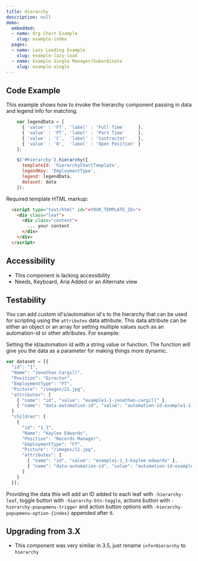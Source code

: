 ```yaml
---
title: Hierarchy
description: null
demo:
  embedded:
  - name: Org Chart Example
    slug: example-index
  pages:
  - name: Lazy Loading Example
    slug: example-lazy-load
  - name: Example Single Manager/Subordinate
    slug: example-single
---
```


## Code Example

This example shows how to invoke the hierarchy component passing in data and legend info for matching.

```javascript
    var legendData = [
      { 'value' : 'FT', 'label' : 'Full Time'     },
      { 'value' : 'PT', 'label' : 'Part Time'     },
      { 'value' : 'C',  'label' : 'Contractor'    },
      { 'value' : 'O',  'label' : 'Open Position' }
    ];

    $('#hierarchy').hierarchy({
      templateId: 'hierarchyChartTemplate',
      legendKey: 'EmploymentType',
      legend: legendData,
      dataset: data
    });
```

Required template HTML markup:

```HTML
  <script type="text/html" id="<YOUR_TEMPLATE_ID>">
    <div class="leaf">
      <div class="content">
        ... your content
      </div>
    </div>
  </script>
```

## Accessibility

- This component is lacking accessibility
- Needs, Keyboard, Aria Added or an Alternate view

## Testability

You can add custom id's/automation id's to the hierarchy that can be used for scripting using the `attributes` data attribute. This data attribute can be either an object or an array for setting multiple values such as an automation-id or other attributes. For example:

Setting the id/automation id with a string value or function. The function will give you the data as a parameter for making things more dynamic.

```js
var dataset = [{
  "id": "1",
  "Name": "Jonathan Cargill",
  "Position": "Director",
  "EmploymentType": "FT",
  "Picture": "/images/21.jpg",
  "attributes": [
    { "name": "id", "value": "example1-1-jonathan-cargill" },
    { "name": "data-automation-id", "value": "automation-id-example1-1-jonathan-cargill" }
  ]
  "children": [
    {
      "id": "1_3",
      "Name": "Kaylee Edwards",
      "Position": "Records Manager",
      "EmploymentType": "FT",
      "Picture": "/images/11.jpg",
      "attributes": [
        { "name": "id", "value": "example1-1_3-kaylee-edwards" },
        { "name": "data-automation-id", "value": "automation-id-example1-1_3-kaylee-edwards" }
      ]
    }
  }];
```

Providing the data this will add an ID added to each leaf with `-hierarchy-leaf`, toggle button with `-hierarchy-btn-toggle`, actions button with `-hierarchy-popupmenu-trigger` and action button options with `-hierarchy-popupmenu-option-{index}` appended after it.

## Upgrading from 3.X

- This component was very similar in 3.5, just rename `inforHierarchy` to `hierarchy`
